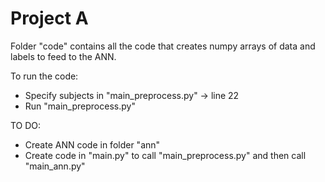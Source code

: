 # Project A

Folder "code" contains all the code that creates numpy arrays of data and labels to feed to the ANN.

To run the code:
- Specify subjects in "main_preprocess.py" -> line 22
- Run "main_preprocess.py"

TO DO:
- Create ANN code in folder "ann"
- Create code in "main.py" to call "main_preprocess.py" and then call "main_ann.py"
